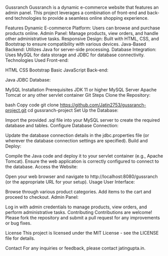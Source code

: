 Gussranch
Gussranch is a dynamic e-commerce website that features an admin panel. This project leverages a combination of front-end and back-end technologies to provide a seamless online shopping experience.

Features
Dynamic E-commerce Platform: Users can browse and purchase products online.
Admin Panel: Manage products, view orders, and handle other administrative tasks.
Responsive Design: Built with HTML, CSS, and Bootstrap to ensure compatibility with various devices.
Java-Based Backend: Utilizes Java for server-side processing.
Database Integration: Uses MySQL for data storage and JDBC for database connectivity.
Technologies Used
Front-end:

HTML
CSS
Bootstrap
Basic JavaScript
Back-end:

Java
JDBC
Database:

MySQL
Installation
Prerequisites
JDK 11 or higher
MySQL Server
Apache Tomcat or any other servlet container
Git
Steps
Clone the Repository:

bash
Copy code
git clone https://github.com/Jatin2753/gussranch-project.git
cd gussranch-project
Set Up the Database:

Import the provided .sql file into your MySQL server to create the required database and tables.
Configure Database Connection:

Update the database connection details in the jdbc.properties file (or wherever the database connection settings are specified).
Build and Deploy:

Compile the Java code and deploy it to your servlet container (e.g., Apache Tomcat).
Ensure the web application is correctly configured to connect to the database.
Access the Website:

Open your web browser and navigate to http://localhost:8080/gussranch (or the appropriate URL for your setup).
Usage
User Interface:

Browse through various product categories.
Add items to the cart and proceed to checkout.
Admin Panel:

Log in with admin credentials to manage products, view orders, and perform administrative tasks.
Contributing
Contributions are welcome! Please fork the repository and submit a pull request for any improvements or bug fixes.

License
This project is licensed under the MIT License - see the LICENSE file for details.

Contact
For any inquiries or feedback, please contact jatingupta.in.

